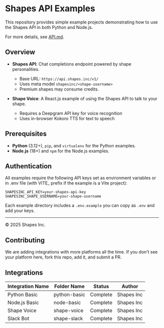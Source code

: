 # Shapes API Examples

This repository provides simple example projects demonstrating how to use the Shapes API in both Python and Node.js.

For more details, see [API.md](API.md).

## Overview

- **Shapes API**: Chat completions endpoint powered by shape personalities.
  - Base URL: `https://api.shapes.inc/v1/`
  - Uses meta model `shapesinc/<shape-username>`
  - Premium shapes may consume credits.

- **Shape Voice**: A React.js example of using the Shapes API to talk to your shape.
  - Requires a Deepgram API key for voice recognition
  - Uses in-browser Kokoro TTS for text to speech

## Prerequisites

- **Python** (3.12+), `pip`, and `virtualenv` for the Python examples.
- **Node.js** (18+) and `npm` for the Node.js examples.

## Authentication

All examples require the following API keys set as environment variables
or in .env file (with VITE_ prefix if the example is a Vite project):

```
SHAPESINC_API_KEY=your-shapes-api-key
SHAPESINC_SHAPE_USERNAME=your-shape-username
```

Each example directory includes a `.env.example` you can copy as `.env` and add your keys.

---
© 2025 Shapes Inc.

## Contributing

We are adding integrations with more platforms all the time. If you don't see your platform here, fork this repo, add it, and submit a PR.

## Integrations

| Integration Name | Folder Name | Status | Author |
|------------------|-------------|--------|--------|
| Python Basic | python-basic | Complete | Shapes Inc |
| Node.js Basic | node-basic | Complete | Shapes Inc |
| Shape Voice | shape-voice | Complete | Shapes Inc |
| Slack Bot | shape-slack | Complete | Shapes Inc |

